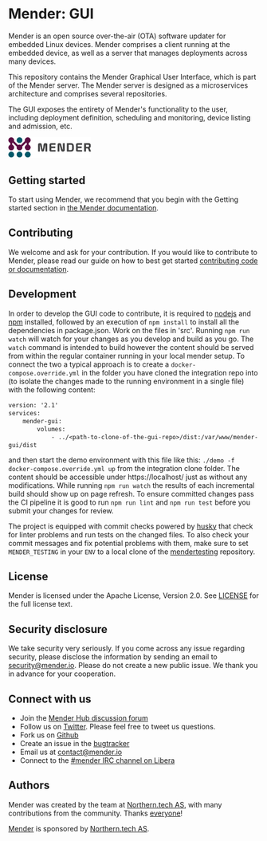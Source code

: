# Mender: GUI

Mender is an open source over-the-air (OTA) software updater for embedded Linux
devices. Mender comprises a client running at the embedded device, as well as
a server that manages deployments across many devices.

This repository contains the Mender Graphical User Interface, which is part of the
Mender server. The Mender server is designed as a microservices architecture
and comprises several repositories.

The GUI exposes the entirety of Mender's functionality to the user, including
deployment definition, scheduling and monitoring, device listing and admission, etc.

<img src="src/assets/img/loginlogo.svg" alt="Mender" width="33%" />

## Getting started

To start using Mender, we recommend that you begin with the Getting started
section in [the Mender documentation](https://docs.mender.io/).

## Contributing

We welcome and ask for your contribution. If you would like to contribute to Mender, please read our guide on how to best get started [contributing code or
documentation](https://github.com/mendersoftware/mender/blob/master/CONTRIBUTING.md).

## Development

In order to develop the GUI code to contribute, it is required to [nodejs](https://nodejs.org) and [npm](https://github.com/npm/cli) installed, followed
by an execution of `npm install` to install all the dependencies in package.json. Work on the files in 'src'. Running `npm run watch` will watch for your
changes as you develop and build as you go.
The `watch` command is intended to build however the content should be served from within the regular container running in your local mender setup.
To connect the two a typical approach is to create a `docker-compose.override.yml` in the folder you have cloned the integration repo into (to isolate the changes made to the running environment in a single file) with the following content:

```
version: '2.1'
services:
    mender-gui:
        volumes:
            - ../<path-to-clone-of-the-gui-repo>/dist:/var/www/mender-gui/dist
```

and then start the demo environment with this file like this: `./demo -f docker-compose.override.yml up` from the integration clone folder. The content should be accessible under https://localhost/ just as without any modifications. While running `npm run watch` the results of each incremental build should show up on page refresh.
To ensure committed changes pass the CI pipeline it is good to run `npm run lint` and `npm run test` before you submit your changes for review.

The project is equipped with commit checks powered by [husky](https://github.com/typicode/husky) that check for linter problems and run tests on the changed files. To also check your commit messages and fix potential problems with them, make sure to set `MENDER_TESTING` in your `ENV` to a local clone of the [mendertesting](https://github.com/mendersoftware/mendertesting) repository.

## License

Mender is licensed under the Apache License, Version 2.0. See
[LICENSE](https://github.com/mendersoftware/gui/blob/master/LICENSE) for the
full license text.

## Security disclosure

We take security very seriously. If you come across any issue regarding
security, please disclose the information by sending an email to
[security@mender.io](security@mender.io). Please do not create a new public
issue. We thank you in advance for your cooperation.

## Connect with us

- Join the [Mender Hub discussion forum](https://hub.mender.io)
- Follow us on [Twitter](https://twitter.com/mender_io). Please
  feel free to tweet us questions.
- Fork us on [Github](https://github.com/mendersoftware)
- Create an issue in the [bugtracker](https://tracker.mender.io/projects/MEN)
- Email us at [contact@mender.io](mailto:contact@mender.io)
- Connect to the [#mender IRC channel on Libera](https://web.libera.chat/?#mender)

## Authors

Mender was created by the team at [Northern.tech AS](https://northern.tech), with many contributions from
the community. Thanks [everyone](https://github.com/mendersoftware/mender/graphs/contributors)!

[Mender](https://mender.io) is sponsored by [Northern.tech AS](https://northern.tech).

